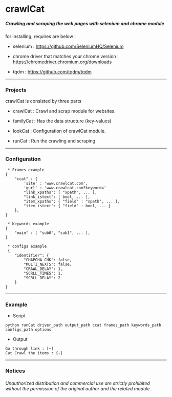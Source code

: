 # crawlCat

##### Crawling and scraping the web pages with selenium and chrome module

for installing, requires are below : 

* selenium : https://github.com/SeleniumHQ/Selenium

* chrome driver that matches your chrome version : https://chromedriver.chromium.org/downloads

* tqdm : https://github.com/tqdm/tqdm

***

### Projects

crawlCat is consisted by three parts

* crawlCat : Crawl and scrap module for websites.

* familyCat : Has the data structure (key-values)

* lookCat : Configuration of crawlCat module.

* runCat : Run the crawling and scraping

***

### Configuration

```
 * Frames example
{
    "ccat" : {
        'site' : 'www.crawlcat.com',
        'qurl' : 'www.crawlcat.com?keyword='
        "link_xpaths": [ "xpath", ... ], 
        "link_istext": [ bool, ... ], 
        "item_xpaths": { "field" : "xpath", ... }, 
        "item_istext": { "field" : bool, ... }
    },
}

 * Keywords example
{
    "main" : [ "sub0", "sub1", ... ],
}

 * configs example
 {
    "identifier": {
        "CHAPCHA_CHK": false, 
        "MULTI_NEXTS": false, 
        "CRAWL_DELAY": 1, 
        "SCRLL_TIMES": 1, 
        "SCRLL_DELAY": 2
    }
}
```

***

### Example

* Script
```code
python runCat driver_path output_path ccat frames_path keywords_path configs_path options
```

* Output
```code
Go through link : [~]
Cat Crawl the items : {~}
```

***

### Notices

###### Unauthorized distribution and commercial use are strictly prohibited without the permission of the original author and the related module.